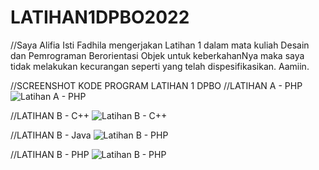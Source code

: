 # LATIHAN1DPBO2022

//Saya Alifia Isti Fadhila mengerjakan Latihan 1 dalam mata kuliah Desain dan 
Pemrograman Berorientasi Objek untuk keberkahanNya maka saya tidak melakukan 
kecurangan seperti yang telah dispesifikasikan. Aamiin.

//SCREENSHOT KODE PROGRAM LATIHAN 1 DPBO
//LATIHAN A - PHP
![Latihan A - PHP](https://user-images.githubusercontent.com/99643681/153986916-963e479c-2141-4045-88f2-4b78e886e7f6.png)

//LATIHAN B - C++
![Latihan B - C++](https://user-images.githubusercontent.com/99643681/153987066-279baada-0ba6-4150-8b04-dc8e7b853bf6.png)

//LATIHAN B - Java
![Latihan B - PHP](https://user-images.githubusercontent.com/99643681/153987096-fa1952ee-1a25-410f-8297-623d1f7865ed.png)

//LATIHAN B - PHP
![Latihan B - PHP](https://user-images.githubusercontent.com/99643681/153987129-66c07b38-6327-4727-9641-2df4d568632c.png)
